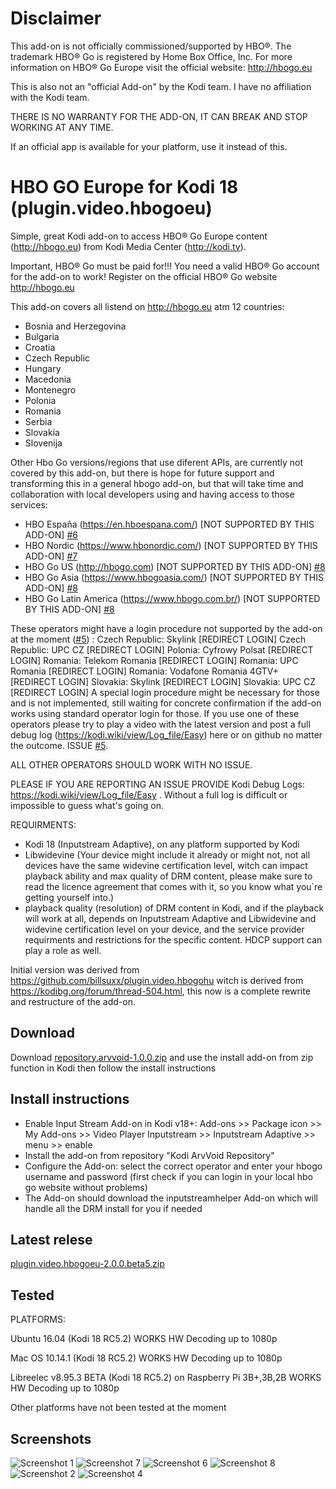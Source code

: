 # Disclaimer

This add-on is not officially commissioned/supported by HBO®. The trademark HBO® Go is registered by Home Box Office, Inc.
For more information on HBO® Go Europe visit the official website: http://hbogo.eu

This is also not an "official Add-on" by the Kodi team. I have no affiliation with the Kodi team.

THERE IS NO WARRANTY FOR THE ADD-ON, IT CAN BREAK AND STOP WORKING AT ANY TIME.

If an official app is available for your platform, use it instead of this.

# HBO GO Europe for Kodi 18 (plugin.video.hbogoeu)

Simple, great Kodi add-on to access HBO® Go Europe content (http://hbogo.eu) from Kodi Media Center (http://kodi.tv).

Important, HBO® Go must be paid for!!! You need a valid HBO® Go account for the add-on to work!
Register on the official HBO® Go website http://hbogo.eu

This add-on covers all listend on http://hbogo.eu atm 12 countries: 
* Bosnia and Herzegovina
* Bulgaria
* Croatia
* Czech Republic 
* Hungary
* Macedonia 
* Montenegro
* Polonia
* Romania
* Serbia
* Slovakia
* Slovenija

Other Hbo Go versions/regions that use diferent APIs, are currently not covered by this add-on, but there is hope for future support and transforming this in a general hbogo add-on, but that will take time and collaboration with local developers using and having access to those services:

* HBO España (https://en.hboespana.com/) [NOT SUPPORTED BY THIS ADD-ON] [#6](https://github.com/arvvoid/plugin.video.hbogoeu/issues/6)
* HBO Nordic (https://www.hbonordic.com/)  [NOT SUPPORTED BY THIS ADD-ON] [#7](https://github.com/arvvoid/plugin.video.hbogoeu/issues/7)
* HBO Go US (http://hbogo.com)  [NOT SUPPORTED BY THIS ADD-ON] [#8](https://github.com/arvvoid/plugin.video.hbogoeu/issues/8)
* HBO Go Asia (https://www.hbogoasia.com/)  [NOT SUPPORTED BY THIS ADD-ON] [#8](https://github.com/arvvoid/plugin.video.hbogoeu/issues/8)
* HBO Go Latin America (https://www.hbogo.com.br/)  [NOT SUPPORTED BY THIS ADD-ON] [#8](https://github.com/arvvoid/plugin.video.hbogoeu/issues/8)

These operators might have a login procedure not supported by the add-on at the moment ([#5](https://github.com/arvvoid/plugin.video.hbogoeu/issues/5)) :
Czech Republic: Skylink [REDIRECT LOGIN]
Czech Republic: UPC CZ [REDIRECT LOGIN]
Polonia: Cyfrowy Polsat [REDIRECT LOGIN]
Romania: Telekom Romania [REDIRECT LOGIN]
Romania: UPC Romania [REDIRECT LOGIN]
Romania: Vodafone Romania 4GTV+ [REDIRECT LOGIN]
Slovakia: Skylink [REDIRECT LOGIN]
Slovakia: UPC CZ [REDIRECT LOGIN]
A special login procedure might be necessary for those and is not implemented, still waiting for concrete confirmation if the add-on works using standard operator login for those. If you use one of these operators please try to play a video with the latest version and post a full debug log (https://kodi.wiki/view/Log_file/Easy) here or on github no matter the outcome. ISSUE [#5](https://github.com/arvvoid/plugin.video.hbogoeu/issues/5).

ALL OTHER OPERATORS SHOULD WORK WITH NO ISSUE.

PLEASE IF YOU ARE REPORTING AN ISSUE PROVIDE Kodi Debug Logs: https://kodi.wiki/view/Log_file/Easy . Without a full log is difficult or impossible to guess what's going on.

REQUIRMENTS:
* Kodi 18 (Inputstream Adaptive), on any platform supported by Kodi
* Libwidevine (Your device might include it already or might not, not all devices have the same widevine certification level, witch can impact playback ability and max quality of DRM content, please make sure to read the licence agreement that comes with it, so you know what you´re getting yourself into.)
* playback quality (resolution) of DRM content in Kodi, and if the playback will work at all, depends on Inputstream Adaptive and Libwidevine and widevine certification level on your device, and the service provider requirments and restrictions for the specific content. HDCP support can play a role as well.

Initial version was derived from https://github.com/billsuxx/plugin.video.hbogohu witch is derived from https://kodibg.org/forum/thread-504.html, this now is a complete rewrite and restructure of the add-on.

## Download

Download [repository.arvvoid-1.0.0.zip](https://raw.github.com/arvvoid/repository.arvvoid/master/repository.arvvoid/repository.arvvoid-1.0.0.zip) and use the install add-on from zip function in Kodi
 then follow the install instructions

## Install instructions

* Enable Input Stream Add-on in Kodi v18+: Add-ons >> Package icon >> My Add-ons >> Video Player Inputstream >> Inputstream Adaptive >> menu >> enable
* Install the add-on from repository "Kodi ArvVoid Repository"
* Configure the Add-on: select the correct operator and enter your hbogo username and password 
(first check if you can login in your local hbo go website without problems)
* The Add-on should download the inputstreamhelper Add-on which will handle all the DRM install for you if needed

## Latest relese

[plugin.video.hbogoeu-2.0.0.beta5.zip](https://github.com/arvvoid/plugin.video.hbogoeu/releases/download/2.0-beta5/plugin.video.hbogoeu-2.0.0.beta5.zip)

## Tested

PLATFORMS:

Ubuntu 16.04 (Kodi 18 RC5.2)
WORKS HW Decoding up to 1080p

Mac OS 10.14.1 (Kodi 18 RC5.2)
WORKS  HW Decoding up to 1080p

Libreelec v8.95.3 BETA (Kodi 18 RC5.2)
on Raspberry Pi 3B+,3B,2B
WORKS HW Decoding up to 1080p

Other platforms have not been tested at the moment

## Screenshots

![Screenshot 1](/resources/screen1.png?raw=true "Screenshot 1")
![Screenshot 7](/resources/screen7.png?raw=true "Screenshot 7")
![Screenshot 6](/resources/screen6.png?raw=true "Screenshot 6")
![Screenshot 8](/resources/screen8.png?raw=true "Screenshot 8")
![Screenshot 2](/resources/screen2.png?raw=true "Screenshot 2")
![Screenshot 4](/resources/screen4.png?raw=true "Screenshot 4")
